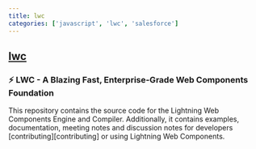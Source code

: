 ```yaml
---
title: lwc
categories: ['javascript', 'lwc', 'salesforce']
---
```

## [lwc](https://github.com/salesforce/lwc)

### :zap: LWC - A Blazing Fast, Enterprise-Grade Web Components Foundation


This repository contains the source code for the Lightning Web Components Engine and Compiler. Additionally, it contains examples, documentation, meeting notes and discussion notes for developers [contributing][contributing] or using Lightning Web Components.

